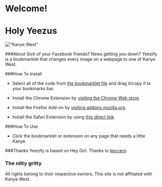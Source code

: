 Welcome!
================

# Holy Yeezus
!["Kanye West"](http://i.imgur.com/930hKlr.png "I'mma let you finish, but Yeezify is the best extension of all time")

###About
Sick of your Facebook friends? News getting you down?
Yeezify is a bookmarklet that changes every image on a webpage to one of Kanye West.

###How To Install
* Select all of the code from [the bookmarklet file](https://github.com/terkelg/yeezify/blob/master/bookmarklet.js) and drag it/copy it to your bookmarks bar.

* Install the Chrome Extension by [visiting the Chrome Web store](https://chrome.google.com/webstore/detail/yeezify/bnhjledfkllachkdaphpcdbmdnkaahjj).

* Install the Firefox Add-on by [visiting addons.mozilla.org](https://addons.mozilla.org/en-US/firefox/addon/yeezify/).

* Install the Safari Extension by using [this direct link](https://addons.mozilla.org/en-US/firefox/addon/yeezify/).

###How To Use
* Click the bookmarklet or extension on any page that needs a little Kanye.

###Thanks
Yeezify is based on Hey Girl.
Thanks to [keccers](https://github.com/keccers "keccers").

### The nitty gritty
All rights belong to their respective owners.
This site is not affiliated with Kanye West.
